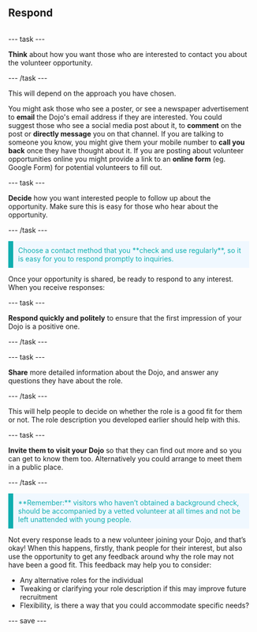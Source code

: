 ## Respond

<div style="display: flex; flex-wrap: wrap">
<div style="flex-basis: 200px; flex-grow: 1; margin-right: 15px;">

--- task ---
  
**Think** about how you want those who are interested to contact you about the volunteer opportunity. 

--- /task ---
 
This will depend on the approach you have chosen.
  
You might ask those who see a poster, or see a newspaper advertisement to **email** the Dojo's email address if they are interested.
You could suggest those who see a social media post about it, to **comment** on the post or **directly message** you on that channel.
If you are talking to someone you know, you might give them your mobile number to **call you back** once they have thought about it. If you are posting about volunteer opportunities online you might provide a link to an **online form** (eg. Google Form) for potential volunteers to fill out.
  

--- task ---
  
**Decide** how you want interested people to follow up about the opportunity. Make sure this is easy for those who hear about the opportunity.
  
--- /task ---
  
<p style="border-left: solid; border-width:10px; border-color: #0faeb0; background-color: aliceblue; padding: 10px;">
<span style="color: #0faeb0">Choose a contact method that you **check and use regularly**, so it is easy for you to respond promptly to inquiries.
</p>
  
Once your opportunity is shared, be ready to respond to any interest. When you receive responses:
  
--- task ---

**Respond quickly and politely** to ensure that the first impression of your Dojo is a positive one.

--- /task ---
  
--- task ---

**Share** more detailed information about the Dojo, and answer any questions they have about the role. 
  
--- /task ---
  
This will help people to decide on whether the role is a good fit for them or not. The role description you developed earlier should help with this.

--- task ---

**Invite them to visit your Dojo** so that they can find out more and so you can get to know them too. Alternatively you could arrange to meet them in a public place.

--- /task ---

<p style="border-left: solid; border-width:10px; border-color: #0faeb0; background-color: aliceblue; padding: 10px;">
<span style="color: #0faeb0">**Remember:** visitors who haven’t obtained a background check, should be accompanied by a vetted volunteer at all times and not be left unattended with young people. 
</p>
  
Not every response leads to a new volunteer joining your Dojo, and that’s okay! When this happens, firstly, thank people for their interest, but also use the opportunity to get any feedback around why the role may not have been a good fit.
This feedback may help you to consider:

+ Any alternative roles for the individual
+ Tweaking or clarifying your role description if this may improve future recruitment
+ Flexibility, is there a way that you could accommodate specific needs?


--- save ---
